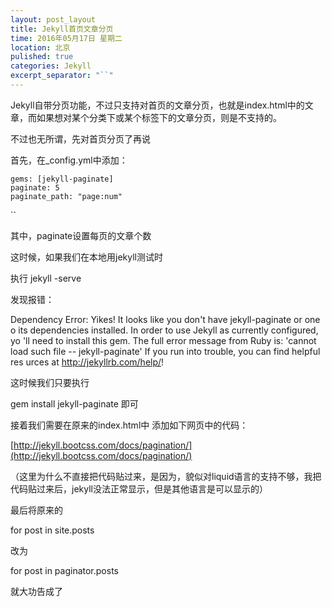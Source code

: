 ```yaml
---
layout: post_layout
title: Jekyll首页文章分页
time: 2016年05月17日 星期二
location: 北京
pulished: true
categories: Jekyll
excerpt_separator: "``"
---
```


Jekyll自带分页功能，不过只支持对首页的文章分页，也就是index.html中的文章，而如果想对某个分类下或某个标签下的文章分页，则是不支持的。

不过也无所谓，先对首页分页了再说

首先，在_config.yml中添加：
 
    gems: [jekyll-paginate]
    paginate: 5
    paginate_path: "page:num"

``

其中，paginate设置每页的文章个数

这时候，如果我们在本地用jekyll测试时

执行 jekyll -serve 

发现报错：

 Dependency Error: Yikes! It looks like you don't have jekyll-paginate or one o
 its dependencies installed. In order to use Jekyll as currently configured, yo
'll need to install this gem. The full error message from Ruby is: 'cannot load
such file -- jekyll-paginate' If you run into trouble, you can find helpful res
urces at http://jekyllrb.com/help/!

这时候我们只要执行

gem install jekyll-paginate 即可

接着我们需要在原来的index.html中 添加如下网页中的代码：

[http://jekyll.bootcss.com/docs/pagination/](http://jekyll.bootcss.com/docs/pagination/)

（这里为什么不直接把代码贴过来，是因为，貌似对liquid语言的支持不够，我把代码贴过来后，jekyll没法正常显示，但是其他语言是可以显示的）
    
最后将原来的

for post in site.posts

改为

for post in paginator.posts

就大功告成了